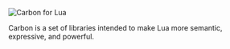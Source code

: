 ![Carbon for Lua][carbon_banner]

Carbon is a set of libraries intended to make Lua more semantic, expressive, and powerful.

[carbon_banner]: https://raw.githubusercontent.com/lua-carbon/what-is-carbon/master/assets/carbon-banner.png
[carbon_icon]: https://raw.githubusercontent.com/lua-carbon/what-is-carbon/master/assets/carbon-icon.png